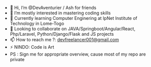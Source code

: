 - 👋 Hi, I’m @DevAventurier / Ash for friends
- 👀 I’m mostly interested in mastering coding skills
- 🌱 Currently learning Computer Enginering at IpNet Institute of Technology in Lome-Togo
- 💞️ Looking to collaborate on JAVA/Springboot/Angular/React, Php/Laravel, Python/Django/Flask and JS projects
- 📫 How to reach me ?: devfreelancer001@gmail.com
- ⚡ NINDO: Code is Art
- PS : Sign me for appropriate overview, cause most of my repo are private

<!---
DevAventurier/DevAventurier is a ✨ special ✨ repository because its `README.md` (this file) appears on your GitHub profile.
You can click the Preview link to take a look at your changes.
--->
